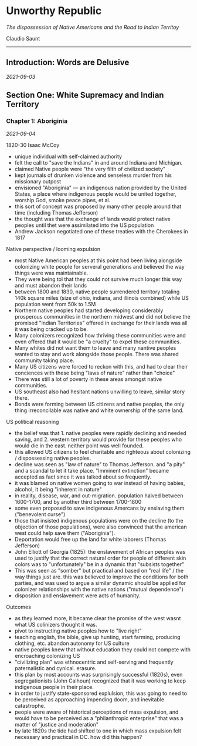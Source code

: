 # Unworthy Republic

_The dispossession of Native Americans and the Road to Indian Territoy_

Claudio Saunt

---

## Introduction: Words are Delusive

_2021-09-03_

## Section One: White Supremacy and Indian Territory

### Chapter 1: Aboriginia

_2021-09-04_

1820-30 Isaac McCoy

- unique individual with self-claimed authority
- felt the call to "save the Indians" in and around Indiana and Michigan.
- claimed Native people were "the very filth of civilized society"
- kept journals of drunken violence and senseless murder from his missionary outpost
- envisioned "Aboriginia" — an indigenous nation provided by the United States, a place where indigenous people would be united together, worship God, smoke peace pipes, et al.
- this sort of concept was proposed by many other people around that time (including Thomas Jefferson)
- the thought was that the exchange of lands would protect native peoples until thet were assimilated into the US population
- Andrew Jackson negotiated one of these treaties with the Cherokees in 1817

Native perspective / looming expulsion

- most Native American peoples at this point had been living alongside colonizing white people for serveral generations and believed the way things were was maintainable.
- They were being tol that they could not survive much longer this way and must abandon their lands
- between 1800 and 1830, native people surrendered territory totaling 140k square miles (size of ohio, indiana, and illinois combined) while US population went from 50k to 1.5M
- Northern native peoples had started developing considerably prosperous communities in the northern midwest and did not believe the promised "Indian Territories" offered in exchange for their lands was all it was being cracked up to be.
- Many colonizers recognized how thriving these communities were and even offered that it would be "a cruelty" to expel these communities.
- Many whites did not want them to leave and many nantive peoples wanted to stay and work alongside those people. There was shared community taking place.
- Many US citizens were forced to reckon with this, and had to clear their conciences with these being "laws of nature" rather than "choice"
- There was still a lot of poverty in these areas amongst native communities.
- US southeast also had hesitant nations unwilling to leave, similar story there.
- Bonds were forming between US citizens and native peoples, the only thing irreconcilable was native and white ownership of the same land.

US political reasoning

- the belief was that 1. native peoples were rapidly declining and needed saving, and 2. western territory would provide for these peoples who would die in the east. neither point was well founded.
- this allowed US citizens to feel charitable and righteous about colonizing / dispossessing native peoples.
- decline was seen as "law of nature" to Thomas Jefferson. and "a pity" and a scandal to let it take place. "Imminent extinction" became accepted as fact since it was talked about so frequently.
- it was blamed on native women going to war instead of having babies, alcohol, it being "inherent in nature"
- in reality, disease, war, and out-migration. population halved between 1600-1700, and by another third between 1700-1800
- some even proposed to save indigenous Amercans by enslaving them ("benevolent curse")
- those that insisted indigenous populations were on the decline (to the objection of those populations), were also convinced that the american west could help save them ("Aboriginia").
- Deportation would free up the land for white laborers (Thomas Jefferson)
- John Elliott of Georgia (1825): the enslavement of African peoples was used to justify that the correct natural order for people of different skin colors was to "unfortunately" be in a dynamic that "subsists together"
- This was seen as "somber" but practical and based on "real life" / the way things just are. this was believed to improve the conditions for both parties, and was used to argue a similar dynamic should be applied for colonizer relationships with the native nations ("mutual dependence")
- disposition and enslavement were acts of humanity.

Outcomes

- as they learned more, it became clear the promise of the west wasnt what US colinizers thought it was.
- pivot to instructing native peoples how to "live right"
- teaching english, the bible, give up hunting, start farming, producing clothing, etc. abandon autonomy for US culture
- native peoples knew that without education they could not compete with encroaching colonizing US
- "civilizing plan" was ethnocentric and self-serving and frequently paternalistic and cynical. erasure.
- this plan by most accounts was surprisingly successful (1820s), even segregationists (John Calhoun) recognized that it was working to keep indigenous people in their place.
- in order to justify state-sponsored explulsion, this was going to need to be perceived as approaching impending doom, and inevitable catastrophe.
- people were aware of historical perceptions of mass expulsion, and would have to be perceived as a "philanthropic enterprise" that was a matter of "justice and moderation"
- by late 1820s the tide had shifted to one in which mass expulsion felt necessary and practical in DC. how did this happen?
